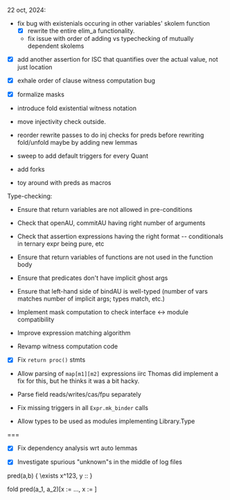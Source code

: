 22 oct, 2024:
- fix bug with existenials occuring in other variables' skolem function
    + [x] rewrite the entire elim_a functionality.
    + fix issue with order of adding vs typechecking of mutually dependent skolems
- [x] add another assertion for ISC that quantifies over the actual value, not just location
- [x] exhale order of clause witness computation bug

- [x] formalize masks
- introduce fold existential witness notation

- move injectivity check outside.
- reorder rewrite passes to do inj checks for preds before rewriting fold/unfold
    maybe by adding new lemmas
- sweep to add default triggers for every Quant

- add forks
- toy around with preds as macros



Type-checking:
  - Ensure that return variables are not allowed in pre-conditions
  - Check that openAU, commitAU having right number of arguments
  - Check that assertion expressions having the right format -- conditionals in ternary expr being pure, etc
  - Ensure that return variables of functions are not used in the function body
  - Ensure that predicates don't have implicit ghost args
  - Ensure that left-hand side of bindAU is well-typed (number of vars matches number of implicit args; types match, etc.) 

- Implement mask computation to check interface <-> module compatibility
- Improve expression matching algorithm
- Revamp witness computation code

- [x] Fix `return proc()` stmts
- Allow parsing of `map[m1][m2]` expressions
    iirc Thomas did implement a fix for this, but he thinks it was a bit hacky.

- Parse field reads/writes/cas/fpu separately

- Fix missing triggers in all `Expr.mk_binder` calls

- Allow types to be used as modules implementing Library.Type



===

- [x] Fix dependency analysis wrt auto lemmas
- [x] Investigate spurious "unknown"s in the middle of log files


pred(a,b) {
  \exists x^123, y :: 
}

fold pred(a_1, a_2)[x := ..., x := ]
